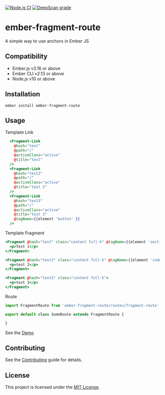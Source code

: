 [![Node.js CI](https://github.com/kush-team/ember-fragment-route/actions/workflows/node.js.yml/badge.svg)](https://github.com/kush-team/ember-fragment-route/actions/workflows/node.js.yml)
[![DeepScan grade](https://deepscan.io/api/teams/13691/projects/16700/branches/363420/badge/grade.svg)](https://deepscan.io/dashboard#view=project&tid=13691&pid=16700&bid=363420)


# ember-fragment-route

A simple way to use anchors in Ember JS

## Compatibility

- Ember.js v3.16 or above
- Ember CLI v2.13 or above
- Node.js v10 or above

## Installation

```
ember install ember-fragment-route
```

## Usage
Template Link
```handlebars
  <Fragment-Link 
    @hash="test"
    @path="/" 
    @activeClass="active" 
    @title="test" 
  />
  <Fragment-Link 
    @hash="test2"
    @path="/" 
    @activeClass="active" 
    @title="test 2" 
  />
  <Fragment-Link 
    @hash="test3" 
    @path="/" 
    @activeClass="active" 
    @title="test 3" 
    @tagName={{element 'button' }}
  />
```
Template Fragment
```handlebars
<Fragment @hash="test" class="content full-h" @tagName={{element 'section' }}>
  <p>Test 1</p>
</Fragment>

<Fragment @hash="test2" class="content full-h" @tagName={{element 'code' }}>
  <p>test 2</p>
</Fragment>

<Fragment @hash="test3" class="content full-h">
  <p>test 3</p>
</Fragment>
```

Route
```javascript
import FragmentRoute from 'ember-fragment-route/routes/fragment-route';

export default class SomeRoute extends FragmentRoute {

}

```

See the [Demo](https://ember-fragment-route.vercel.app/)

## Contributing

See the [Contributing](CONTRIBUTING.md) guide for details.

## License

This project is licensed under the [MIT License](LICENSE.md).
